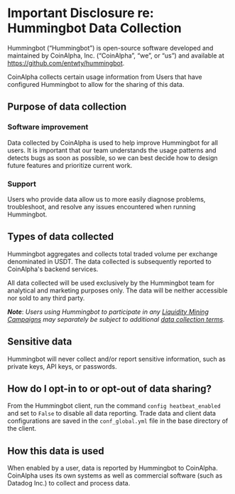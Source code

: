 # Important Disclosure re: Hummingbot Data Collection
 
Hummingbot (“Hummingbot”) is open-source software developed and maintained by CoinAlpha, Inc. (“CoinAlpha”, “we”, or “us”) and available at https://github.com/entwty/hummingbot.

CoinAlpha collects certain usage information from Users that have configured Hummingbot to allow for the sharing of this data.

## Purpose of data collection

### Software improvement

Data collected by CoinAlpha is used to help improve Hummingbot for all users. It is important that our team understands the usage patterns and detects bugs as soon as possible, so we can best decide how to design future features and prioritize current work.

### Support

Users who provide data allow us to more easily diagnose problems, troubleshoot, and resolve any issues encountered when running Hummingbot.

## Types of data collected

Hummingbot aggregates and collects total traded volume per exchange denominated in USDT. The data collected is subsequently reported to CoinAlpha's backend services.

All data collected will be used exclusively by the Hummingbot team for analytical and marketing purposes only. The data will be neither accessible nor sold to any third party.

***Note***: *Users using Hummingbot to participate in any [Liquidity Mining Campaigns](https://docs.hummingbot.io/liquidity-mining/campaigns/) may separately be subject to additional [data collection terms](https://hummingbot.io/liquidity-mining-policy/).*

## Sensitive data

Hummingbot will never collect and/or report sensitive information, such as private keys, API keys, or passwords.

## How do I opt-in to or opt-out of data sharing?

From the Hummingbot client, run the command `config heatbeat_enabled` and set to `False` to disable all data reporting. Trade data and client data configurations are saved in the `conf_global.yml` file in the base directory of the client.

## How this data is used

When enabled by a user, data is reported by Hummingbot to CoinAlpha. CoinAlpha uses its own systems as well as commercial software (such as Datadog Inc.) to collect and process data.
